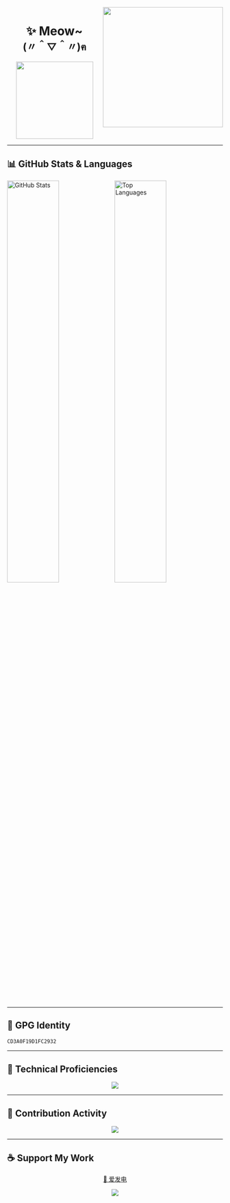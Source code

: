 <img src="https://char.me0wo.top/character" align="right" width="280" />

<h1 align="center">✨ Meow~<br><sub>(〃＾▽＾〃)ฅ</sub></h1>

<p align="center">
  <img src="https://count.getloli.com/@Sn0wo2?name=Sn0wo2&theme=asoul&padding=5&offset=0&align=top&scale=1&pixelated=0&darkmode=auto" width="180" />
</p>

---

## 📊 GitHub Stats & Languages

  <picture>
    <source media="(prefers-color-scheme: dark)" srcset="https://github-readme-stats.vercel.app/api?username=Sn0wo2&theme=radical&include_all_commits=true&count_private=true&show_icons=true&icon_color=58a6ff&title_color=ffffff&bg_color=0d1117&border_radius=8">
    <source media="(prefers-color-scheme: light)" srcset="https://github-readme-stats.vercel.app/api?username=Sn0wo2&theme=default&include_all_commits=true&count_private=true&show_icons=true&border_radius=8">
    <img alt="GitHub Stats" src="https://github-readme-stats.vercel.app/api?username=Sn0wo2&theme=default&include_all_commits=true&count_private=true&show_icons=true&border_radius=8" width="49%" />
  </picture>

  <picture>
    <source media="(prefers-color-scheme: dark)" srcset="https://github-readme-stats.vercel.app/api/top-langs/?username=Sn0wo2&theme=radical&layout=compact&include_all_commits=true&count_private=true&hide_rank=true&icon_color=58a6ff&title_color=ffffff&bg_color=0d1117&border_radius=8">
    <source media="(prefers-color-scheme: light)" srcset="https://github-readme-stats.vercel.app/api/top-langs/?username=Sn0wo2&theme=default&layout=compact&include_all_commits=true&count_private=true&hide_rank=true&border_radius=8">
    <img alt="Top Languages" src="https://github-readme-stats.vercel.app/api/top-langs/?username=Sn0wo2&theme=default&layout=compact&include_all_commits=true&count_private=true&hide_rank=true&border_radius=8" width="49%" />
  </picture>
  
---

## 🔐 GPG Identity

```bash
CD3A0F19D1FC2932
```

---

## 🎯 Technical Proficiencies

<p align="center">
  <img src="https://skillicons.dev/icons?i=go,java,ts,js,nodejs,kotlin,py,cs,dart,md,regex,c,cmake,azul,dotnet,bun,npm,nix,vite,react,vue,jest,html,css,svg,flutter,ktor,spring,express,fastapi,redis,mysql,postgres,sqlite,mongodb,cloudflare,workers,vercel,nginx,windows,powershell,linux,debian,ubuntu,bash,replit,gcp,git,github,githubactions,idea,webstorm,pycharm,rider,clion,vscode,visualstudio,androidstudio,vim,maven,gradle,postman,discord,twitter,bots,gmail" />
</p>

---

## 🐍 Contribution Activity

<p align="center">
  <img src="https://raw.githubusercontent.com/Sn0wo2/Sn0wo2/refs/heads/output/github-contribution-grid-snake.svg" />
</p>

---

## ☕ Support My Work

<p align="center">
  <a href="https://afdian.com/a/Me0wo">💖 爱发电</a>
</p>

<p align="center">
  <img src="https://capsule-render.vercel.app/api?type=waving&color=gradient&height=120&section=footer"/>
</p>
